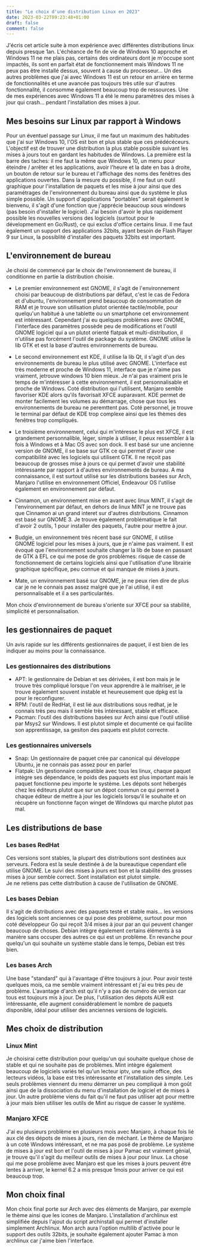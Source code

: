 ```yaml
---
title: "Le choix d'une distribution Linux en 2023"
date: 2023-03-22T09:23:48+01:00
draft: false
comment: false
---
```


J'écris cet article suite à mon expérience avec différentes distributions linux depuis presque 1an. L'échéance de fin de vie de Windows 10 approche et Windows 11 ne me plais pas, certains des ordinateurs dont je m'occupe sont impactés, ils sont en parfait état de fonctionnement mais Windows 11 ne peux pas être installé dessus, souvent à cause du processeur... Un des autres problèmes que j'ai avec Windows 11 est un retour en arrière en terme de fonctionnalités et une avancée pas toujours très utile sur d'autres fonctionnalité, il consomme également beaucoup trop de ressources. Une de mes expériences avec Windows 11 a été le menu paramètres des mises à jour qui crash... pendant l'installation des mises à jour.

## Mes besoins sur Linux par rapport à Windows

Pour un éventuel passage sur Linux, il me faut un maximum des habitudes que j'ai sur Windows 10, l'OS est bon et plus stable que ces prédécéceurs. L'objectif est de trouver une distribution la plus stable possible suivant les mises à jours tout en gardant les habitudes de Windows. La première est la barre des taches: il me faut la même que Windows 10, un menu pour éteindre / arrêter et les applications, avoir l'heure et la date en bas à droite, un bouton de retour sur le bureau et l'affichage des noms des fenêtres des applications ouvertes. Dans la mesure du possible, il me faut un outil graphique pour l'installation de paquets et les mise à jour ainsi que des paramétrages de l'environnement du bureau ainsi que du système le plus simple possible. Un support d'applications "portables" serait également le bienvenu, il s'agit d'une fonction que j'apprécie beaucoup sous windows (pas besoin d'installer le logiciel). J'ai besoin d'avoir le plus rapidement possible les nouvelles versions des logiciels (surtout pour le dévelopmement en Go/Rust), ce qui exclus d'office certains linux. Il me faut également un support des applications 32bits, ayant besoin de Flash Player 9 sur Linux, la possiblité d'installer des paquets 32bits est important.


## L'environnement de bureau

Je choisi de commencé par le choix de l'environnement de bureau, il conditionne en partie la distribution choisie.  

- Le premier environnement est GNOME, il s'agit de l'environnement choisi par beaucoup de distributions par défaut, c'est le cas de Fedora et d'ubuntu, l'environnement prend beaucoup de consommation de RAM et je trouve son utilisation plutot orientée tactile/mobile, pour quelqu'un habitué à une tablette ou un smartphone cet environnement est intéressant. Cependant j'ai eu quelques problèmes avec GNOME, l'interface des paramètres possède peu de modifications et l'outil GNOME logiciel qui a un plutot orienté flatpak et multi-distribution, il n'utilise pas forcément l'outil de package du système. GNOME utilise la lib GTK et est la base d'autres environnements de bureau.  

- Le second environnement est KDE, il utilise la lib Qt, il s'agit d'un des environnements de bureau le plus utilisé avec GNOME. L'interface est très moderne et proche de Windows 11, interface que je n'aime pas vraiment, jetrouve windows 10 bien mieux. Je n'ai pas vraiment pris le temps de m'intéresser à cette environnement, il est personnalisable et proche de Windows. Coté distribution qui l'utilisent, Manjaro semble favoriser KDE alors qu'ils favorisait XFCE auparavant. KDE permet de monter facilement les volumes au démarrage, chose que tous les environnements de bureau ne peremttent pas. Coté personnel, je trouve le terminal par défaut de KDE trop complexe ainsi que les thèmes des fenêtres trop compliqués.  

- Le troisième environnement, celui qui m'intéresse le plus est XFCE, il est grandement personnalible, léger, simple à utiliser, il peux ressembler à la fois à Windows et à Mac OS avec son dock. Il est basé sur une ancienne version de GNOME, il se base sur GTK ce qui permet d'avoir une compatibilité avec les logiciels qui utilisent GTK. Il ne reçoit pas beaucoup de grosses mise à jours ce qui permet d'avoir une stabilité intéressante par rapport à d'autres environnements de bureau. A ma connaissance, il est surtout utilisé sur les distributions basées sur Arch, Manjaro l'utilise en environnement Officiel, Endeavour OS l'utilise également en environnement par défaut.  

- Cinnamon, un environnement mise en avant avec linux MINT, il s'agit de l'environnement par défaut, en dehors de linux MINT je ne trouve pas que Cinnamon ai un grand interet sur d'autres distributions. Cinnamon est basé sur GNOME 3. Je trouve également problématique le fait d'avoir 2 outils, 1 pour installer des paquets, l'autre pour mettre à jour.  

- Budgie, un environnement très récent basé sur GNOME, il utilise GNOME logiciel pour les mises à jours, que je n'aime pas vraiment. Il est évoqué que l'environnement souhaite changer la lib de base en passant de GTK à EFL ce qui me pose de gros problèmes: risque de casse de fonctionnement de certains logiciels ainsi que l'utilisation d'une librairie graphique spécifique, peu connue et qui manque de mises à jours.  

- Mate, un environnement basé sur GNOME, je ne peux rien dire de plus car je ne le connais pas assez malgré que je l'ai utilisé, il est personnalisable et il a ses particularités.  

Mon choix d'environnement de bureau s'oriente sur XFCE pour sa stabilité, simplicité et personnalisation.  

## les gestionnaires de paquet

Un avis rapide sur les différents gestionnaires de paquet, il est bien de les indiquer au moins pour la connaissance.  

### Les gestionnaires des distributions

- APT: le gestionnaire de Debian et ses dérivées, il est bon mais je le trouve très compliqué lorsque l'on veux apprendre à le maitriser, je le trouve également souvent instable et heureusement que dpkg est la pour le reconfigurer.
- RPM: l'outil de RedHat, il est lié aux distributions sous redhat, je le connais très peu mais il semble très intéressant, stable et efficace.
- Pacman: l'outil des distributions basées sur Arch ainsi que l'outil utilisé par Msys2 sur Windows. Il est plutot simple et documenté ce qui facilite son apprentissage, sa gesiton des paquets est plutot correcte.

### Les gestionnaires universels

- Snap: Un gestionnaire de paquet crée par canonical qui développe Ubuntu, je ne connais pas assez pour en parler
- Flatpak: Un gestionnaire compatible avec tous les linux, chaque paquet intègre ses dépendance, le poids des paquets est plus important mais le paquet fonctionne peu importe le système. Les dépots sont hébergés chez les éditeurs plutot que sur un dépot commun ce qui permet à chaque éditeur de mettre à jour les logiciels lorsqu'il le souhaite et on récupère un fonctionne façon winget de Windows qui marche plutot pas mal.

## Les distributions de base

### Les bases RedHat

Ces versions sont stables, la plupart des distributions sont destinées aux serveurs. Fedora est la seule destinée à de la bureautique cependant elle utilise GNOME. Le suivi des mises à jours est bon et la stabilité des grosses mises à jour semble correct. Sont installation est plutot simple.  
Je ne retiens pas cette distribution à cause de l'utilisation de GNOME.

### Les bases Debian

Il s'agit de distributions avec des paquets testé et stable mais... les versions des logiciels sont anciennes ce qui pose des problème, surtout pour mon coté développeur Go qui reçoit 3/4 mises à jour par an qui peuvent changer beaucoup de choses. Debian intègre également certains éléments à sa manière sans occuper des autres ce qui est un problème. En revanche pour quelqu'un qui souhaite un système stable dans le temps, Debian est très bien.

### Les bases Arch

Une base "standard" qui à l'avantage d'être toujours à jour. Pour avoir testé quelques mois, ca me semble vraiment intéressant et j'ai eu très peu de problème. L'avantage d'arch est qu'il n'y a pas de numéro de version car tous est toujours mis à jour. De plus, l'utilisation des dépots AUR est intéressante, elle augment considérablement le nombre de paquets disponible, idéal pour utiliser des anciennes versions de logiciels.

## Mes choix de distribution

### Linux Mint

Je choisirai cette distribution pour quelqu'un qui souhaite quelque chose de stable et qui ne souhaite pas de problèmes. Mint intègre également beaucoup de logiciels variés tel qu'un lecteur iptv, une suite office, des lecteurs vidéos, la base est très intéressante et l'installation des simple. Les seuls problèmes viennent du menu démarrer un peu compliqué à mon goût ainsi que de la dissociation du menu d'installation de logiciel et de mises à jour. Un autre problème viens du fait qu'il ne faut pas utiliser apt pour mettre à jour mais bien utiliser les outils de Mint au risque de casser le système.

### Manjaro XFCE

J'ai eu plusieurs problème en plusieurs mois avec Manjaro, à chaque fois lié aux clé des dépots de mises à jours, rien de méchant. Le thème de Manjaro à un coté Windows intéressant, et ne ma pas posé de problème. Le système de mises à jour est bon et l'outil de mises à jour Pamac est vraiment génial, je trouve qu'il s'agit du meilleur outils de mises à jour pour linux. La chose qui me pose problème avec Manjaro est que les mises à jours peuvent être lentes à arriver, le kernel 6.2 a mis presque 1mois pour arriver ce qui est beaucoup trop.

## Mon choix final

Mon choix final porte sur Arch avec des éléments de Manjaro, par exemple le thème ainsi que les icones de Manjaro. L'installation d'archlinux est simplifiée depuis l'ajout du script archinstall qui permet d'installer simplement Archlinux. Mon arch aura l'option multilib d'activée pour le support des outils 32bits, je souhaite également ajouter Pamac à mon archlinux car j'aime bien l'interface.
